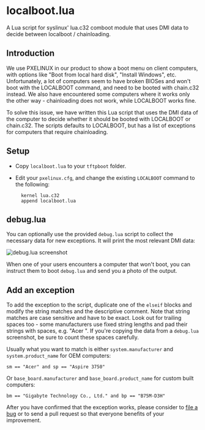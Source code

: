 localboot.lua
=============

A Lua script for syslinux' lua.c32 comboot module that uses DMI data to decide
between localboot / chainloading.

Introduction
------------
We use PXELINUX in our product to show a boot menu on client computers, with
options like "Boot from local hard disk", "Install Windows", etc.
Unfortunately, a lot of computers seem to have broken BIOSes and won't boot
with the LOCALBOOT command, and need to be booted with chain.c32 instead. We
also have encountered some computers where it works only the other way -
chainloading does not work, while LOCALBOOT works fine.

To solve this issue, we have written this Lua script that uses the DMI data of 
the computer to decide whether it should be booted with LOCALBOOT or chain.c32. 
The scripts defaults to LOCALBOOT, but has a list of exceptions for computers 
that require chainloading.

Setup
-----
- Copy `localboot.lua` to your `tftpboot` folder.
- Edit your `pxelinux.cfg`, and change the existing `LOCALBOOT` command to the following:

        kernel lua.c32
        append localboot.lua

debug.lua
---
You can optionally use the provided `debug.lua` script to collect the necessary
data for new exceptions. It will print the most relevant DMI data:

![debug.lua screenshot](https://raw.githubusercontent.com/martinvonwittich/localboot.lua/master/debug.png)

When one of your users encounters a computer that won't boot, you can instruct
them to boot `debug.lua` and send you a photo of the output.

Add an exception
---
To add the exception to the script, duplicate one of the `elseif` blocks and
modify the string matches and the descriptive comment. Note that string matches
are case sensitive and have to be exact. Look out for trailing spaces too -
some manufacturers use fixed string lengths and pad their strings with spaces,
e.g. "Acer            ". If you're copying the data from a `debug.lua`
screenshot, be sure to count these spaces carefully.

Usually what you want to match is either `system.manufacturer` and
`system.product_name` for OEM computers:

    sm == "Acer" and sp == "Aspire 3750"

Or `base_board.manufacturer` and `base_board.product_name` for custom built
computers:

    bm == "Gigabyte Technology Co., Ltd." and bp == "B75M-D3H"

After you have confirmed that the exception works, please consider to [file a
bug](https://github.com/martinvonwittich/localboot.lua/issues) or to send a
pull request so that everyone benefits of your improvement.
